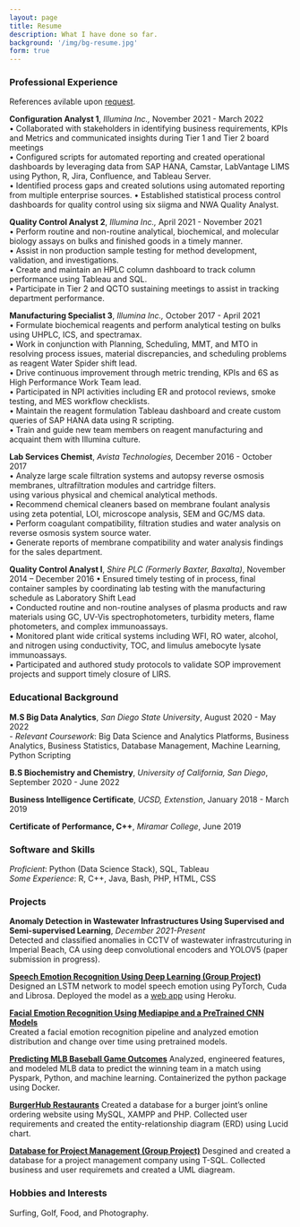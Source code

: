 ```yaml
---
layout: page
title: Resume
description: What I have done so far.
background: '/img/bg-resume.jpg'
form: true
---
```


### Professional Experience

References avilable upon [request](https://shadfdz.github.io/contact).

**Configuration Analyst 1**, *Illumina Inc.,* November 2021 - March 2022 \
•	Collaborated with stakeholders in identifying business requirements, KPIs and Metrics and communicated insights during Tier 1 and Tier 2 board meetings \
•	Configured scripts for automated reporting and created operational dashboards by leveraging data from SAP HANA, Camstar, LabVantage LIMS using Python, R, Jira, Confluence, and Tableau Server. \
•	Identified process gaps and created solutions using automated reporting from multiple enterprise sources.
•	Established statistical process control dashboards for quality control using six siigma and NWA Quality Analyst.

**Quality Control Analyst 2**, *Illumina Inc.,* April 2021 - November 2021 \
• Perform routine and non-routine analytical, biochemical, and molecular biology assays on bulks and finished goods in a timely manner. \
• Assist in non production sample testing for method development, validation, and investigations. \
• Create and maintain an HPLC column dashboard to track column performance using Tableau and SQL. \
• Participate in Tier 2 and QCTO sustaining meetings to assist in tracking department performance.

**Manufacturing Specialist 3**, *Illumina Inc.,* October 2017 - April 2021 \
• Formulate biochemical reagents and perform analytical testing on bulks using UHPLC, ICS, and spectramax. \
• Work in conjunction with Planning, Scheduling, MMT, and MTO in resolving process issues, material discrepancies, and scheduling problems as reagent Water Spider shift lead. \
• Drive continuous improvement through metric trending, KPIs and 6S as High Performance Work Team lead. \
• Participated in NPI activities including ER and protocol reviews, smoke testing, and MES workflow checklists. \
• Maintain the reagent formulation Tableau dashboard and create custom queries of SAP HANA data using R scripting. \
• Train and guide new team members on reagent manufacturing and acquaint them with Illumina culture.

**Lab Services Chemist**, *Avista Technologies,* December 2016 - October 2017 \
• Analyze large scale filtration systems and autopsy reverse osmosis membranes, ultrafiltration modules and cartridge filters. \
using various physical and chemical analytical methods. \
• Recommend chemical cleaners based on membrane foulant analysis using zeta potential, LOI, microscope analysis, SEM and GC/MS data. \
• Perform coagulant compatibility, filtration studies and water analysis on reverse osmosis system source water. \
• Generate reports of membrane compatibility and water analysis findings for the sales department.


**Quality Control Analyst I**, *Shire PLC (Formerly Baxter, Baxalta)*, November 2014 – December 2016
• Ensured timely testing of in process, final container samples by coordinating lab testing with the manufacturing schedule as Laboratory Shift Lead \
• Conducted routine and non-routine analyses of plasma products and raw materials using GC, UV-Vis spectrophotometers, turbidity meters, flame photometers, and complex immunoassays. \
• Monitored plant wide critical systems including WFI, RO water, alcohol, and nitrogen using conductivity, TOC, and limulus amebocyte lysate immunoassays. \
•  Participated and authored study protocols to validate SOP improvement projects and support timely closure of LIRS.


### Educational Background
**M.S Big Data Analytics**, *San Diego State University*, August 2020 - May 2022 \
\- *Relevant Coursework*: Big Data Science and Analytics Platforms, Business Analytics, Business Statistics, Database Management, Machine Learning, Python Scripting

**B.S Biochemistry and Chemistry**, *University of California, San Diego*, September 2020 - June 2022

**Business Intelligence Certificate**, *UCSD, Extenstion*, January 2018 - March 2019

**Certificate of Performance, C++**, *Miramar College*, June 2019

### Software and Skills
*Proficient*: Python (Data Science Stack), SQL, Tableau \
*Some Experience*: R, C++, Java, Bash, PHP, HTML, CSS

### Projects
**Anomaly Detection in Wastewater Infrastructures Using Supervised and Semi-supervised Learning**, *December 2021-Present* \
Detected and classified anomalies in CCTV of wastewater infrastrcuturing in Imperial Beach, CA using deep convolutional encoders and YOLOV5 (paper submission in progress).

[**Speech Emotion Recognition Using Deep Learning (Group Project)**](https://github.com/shadfdz/speechEmotionRecognition) \
Designed an LSTM network to model speech emotion using PyTorch, Cuda and Librosa. Deployed the model as a [web app](https://kelvinm10.github.io/SER_Website/) using Heroku. 

[**Facial Emotion Recognition Using Mediapipe and a PreTrained CNN Models**]((https://github.com/shadfdz/Facial_Recognition_CS549)) \
Created a facial emotion recognition pipeline and analyzed emotion distribution and change over time using pretrained models.

[**Predicting MLB Baseball Game Outcomes**](https://github.com/shadfdz/baseball_modeling)
Analyzed, engineered features, and modeled MLB data to predict the winning team in a match using Pyspark, Python, and machine learning. Containerized the python package using Docker.

[**BurgerHub Restaurants**](https://github.com/shadfdz/burger_paradise_site)
Created a database for a burger joint’s online ordering website using MySQL, XAMPP and PHP.  Collected user requirements and created the entity-relationship diagram (ERD) using Lucid chart.

[**Database for Project Management (Group Project)**](https://github.com/shadfdz/mis686_finalproject)
Desgined and created a database for a project management company using T-SQL. Collected business and user requiremets and created a UML diagream.

### Hobbies and Interests
Surfing, Golf, Food, and Photography. 



